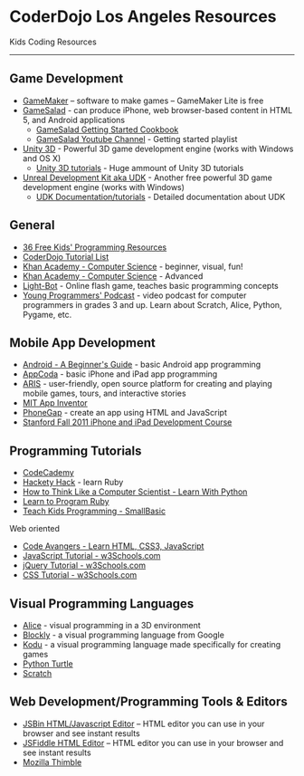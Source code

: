 CoderDojo Los Angeles Resources
======================

Kids Coding Resources
*********************

Game Development
----------------

* [GameMaker](http://www.yoyogames.com/gamemaker/studio) – software to make games – GameMaker Lite is free
* [GameSalad](http://gamesalad.com/) - can produce iPhone, web browser-based content in HTML 5, and Android applications
	- [GameSalad Getting Started Cookbook](http://cookbook.gamesalad.com/tutorials/1/parts/1)
	- [GameSalad Youtube Channel](http://www.youtube.com/watch?v=A_99wDneVeg&list=PL3CD2090C0C787E81) - Getting started playlist
* [Unity 3D](http://unity3d.com/) - Powerful 3D game development engine (works with Windows and OS X)
	- [Unity 3D tutorials](http://unity3d.com/learn/tutorials/modules) - Huge ammount of Unity 3D tutorials
* [Unreal Development Kit aka UDK](http://www.unrealengine.com/udk/) - Another free powerful 3D game development engine (works with Windows)
	- [UDK Documentation/tutorials](http://www.unrealengine.com/en/udk/documentation/) - Detailed documentation about UDK


General
-------

* [36 Free Kids' Programming Resources](http://java.dzone.com/news/36-resources-help-you-teach)
* [CoderDojo Tutorial List](http://kata.coderdojo.com/index.php?title=Tutorials)
* [Khan Academy - Computer Science](https://www.khanacademy.org/cs) - beginner, visual, fun!
* [Khan Academy - Computer Science](https://www.khanacademy.org/science/computer-science) - Advanced
* [Light-Bot](http://armorgames.com/play/2205) - Online flash game, teaches basic programming concepts
* [Young Programmers' Podcast](http://young-programmers.blogspot.com/) - video podcast for computer programmers in grades 3 and up. Learn about Scratch, Alice, Python, Pygame, etc.


Mobile App Development
----------------------

* [Android - A Beginner's Guide](http://www.codeproject.com/Articles/102065/Android-A-beginner-s-guide) - basic Android app programming
* [AppCoda](http://www.appcoda.com/tutorials/) - basic iPhone and iPad app programming
* [ARIS](http://arisgames.org/) -  user-friendly, open source platform for creating and playing mobile games, tours, and interactive stories
* [MIT App Inventor](http://appinventor.mit.edu/explore/)
* [PhoneGap](http://phonegap.com/) - create an app using HTML and JavaScript
* [Stanford Fall 2011 iPhone and iPad Development Course](https://itunes.apple.com/itunes-u/ipad-iphone-application-development/id473757255?mt=2)


Programming Tutorials
---------------------

* [CodeCademy](http://www.codecademy.com/)
* [Hackety Hack](http://hackety.com/) - learn Ruby
* [How to Think Like a Computer Scientist - Learn With Python](http://openbookproject.net/thinkcs/python/english2e/)
* [Learn to Program Ruby](http://pine.fm/LearnToProgram/?Chapter=00)
* [Teach Kids Programming - SmallBasic](http://www.teachingkidsprogramming.org/)

Web oriented
* [Code Avangers - Learn HTML, CSS3, JavaScript](http://www.codeavengers.com/)
* [JavaScript Tutorial - w3Schools.com](http://www.w3schools.com/js/default.asp)
* [jQuery Tutorial - w3Schools.com](http://www.w3schools.com/jquery/default.asp)
* [CSS Tutorial - w3Schools.com](http://www.w3schools.com/css/)



Visual Programming Languages
----------------------------

* [Alice](http://www.alice.org/) - visual programming in a 3D environment
* [Blockly](http://code.google.com/p/blockly/?redir=1) - a visual programming language from Google
* [Kodu](http://research.microsoft.com/en-us/projects/kodu/) - a visual programming language made specifically for creating games
* [Python Turtle](http://pythonturtle.org/)
* [Scratch](http://scratch.mit.edu/)


Web Development/Programming Tools & Editors
-------------------------------------------

* [JSBin HTML/Javascript Editor](http://jsbin.com/welcome/1/edit) – HTML editor you can use in your browser and see instant results
* [JSFiddle HTML Editor](http://jsfiddle.net/) – HTML editor you can use in your browser and see instant results
* [Mozilla Thimble](https://thimble.webmaker.org/en-US/projects/wrangler/edit)